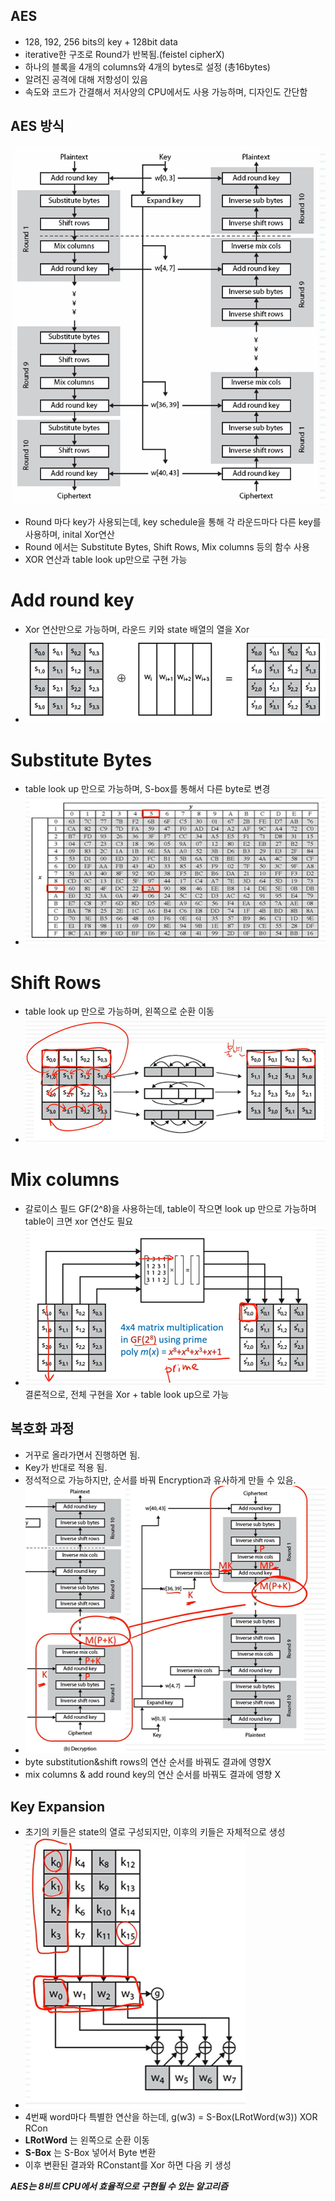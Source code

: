 ## AES
- 128, 192, 256 bits의 key + 128bit data  
- iterative한 구조로 Round가 반복됨.(feistel cipherX)
- 하나의 블록을 4개의 columns와 4개의 bytes로 설정 (총16bytes)
- 알려진 공격에 대해 저항성이 있음
- 속도와 코드가 간결해서 저사양의 CPU에서도 사용 가능하며, 디자인도 간단함

## AES 방식 
![alt text](image.png)
- Round 마다 key가 사용되는데, key schedule을 통해 각 라운드마다 다른 key를 사용하며, inital Xor연산
- Round 에서는 Substitute Bytes, Shift Rows, Mix columns 등의 함수 사용
- XOR 연산과 table look up만으로 구현 가능

# Add round key
- Xor 연산만으로 가능하며, 라운드 키와 state 배열의 열을 Xor
- ![alt text](image-4.png)

# Substitute Bytes
- table look up 만으로 가능하며, S-box를 통해서 다른 byte로 변경
- ![alt text](image-1.png)

# Shift Rows
- table look up 만으로 가능하며, 왼쪽으로 순환 이동
- ![alt text](image-2.png)

# Mix columns 
- 갈로이스  필드 GF(2^8)을 사용하는데, table이 작으면 look up 만으로 가능하며 table이 크면 xor 연산도 필요
- ![alt text](image-3.png)
결론적으로, 전체 구현을 Xor + table look up으로 가능

## 복호화 과정
- 거꾸로 올라가면서 진행하면 됨.
- Key가 반대로 적용 됨.
- 정석적으로 가능하지만, 순서를 바꿔 Encryption과 유사하게 만들 수 있음.
- ![alt text](image-6.png)
- byte substitution&shift rows의 연산 순서를 바꿔도 결과에 영향X
- mix columns & add round key의 연산 순서를 바꿔도 결과에 영향 X


## Key Expansion
- 초기의 키들은 state의 열로 구성되지만, 이후의 키들은 자체적으로 생성
- ![alt text](image-5.png)
- 4번째 word마다 특별한 연산을 하는데, g(w3) = S-Box(LRotWord(w3)) XOR RCon
- **LRotWord** 는 왼쪽으로 순환 이동
- **S-Box** 는 S-Box 넣어서 Byte 변환
- 이후 변환된 결과와 RConstant를 Xor 하면 다음 키 생성

***AES는 8비트 CPU에서 효율적으로 구현될 수 있는 알고리즘***



